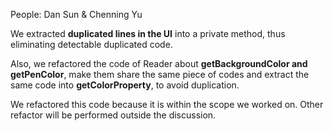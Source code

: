 People: Dan Sun & Chenning Yu

We extracted **duplicated lines in the UI** into a private method, thus eliminating detectable duplicated code.

Also, we refactored the code of Reader about **getBackgroundColor and getPenColor**, make them share the same piece of codes and extract the same code into **getColorProperty**, to avoid duplication.

We refactored this code because it is within the scope we worked on. Other refactor will be performed outside the discussion.

